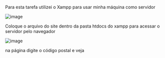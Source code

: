 Para esta tarefa utilizei o Xampp para usar minha máquina como servidor 

![image](https://github.com/user-attachments/assets/22797620-93d0-4152-a6f0-cf3722e5eb6f)

Coloque o arquivo do site dentro da pasta htdocs do xampp para acessar o servidor pelo navegador 

![image](https://github.com/user-attachments/assets/3fce938d-8653-4704-a15e-24157c748543)

na página digite o código postal e veja
